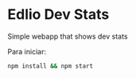 # Edlio Dev Stats

Simple webapp that shows dev stats

Para iniciar:
```bash
npm install && npm start
```

